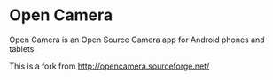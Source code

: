 # Open Camera

Open Camera is an Open Source Camera app for Android phones and tablets. 

This is a fork from http://opencamera.sourceforge.net/
